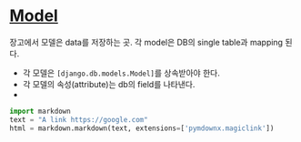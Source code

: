 # [Model](https://docs.djangoproject.com/en/3.1/topics/db/models/)

장고에서 모델은 data를 저장하는 곳.
각 model은 DB의 single table과 mapping 된다.

* 각 모델은 `[django.db.models.Model]`를 상속받아야 한다.
* 각 모델의 속성(attribute)는 db의 field를 나타낸다.
* 

``` python
import markdown
text = "A link https://google.com"
html = markdown.markdown(text, extensions=['pymdownx.magiclink'])
```


